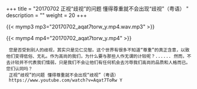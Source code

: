 +++
title = "20170702  正视“歧视”的问题 懂得尊重就不会出现“歧视”（粤语） "
description = ""
weight = 20
+++

{{< mymp3 mp3="20170702_aqat7torw_y.mp4.wav.mp3" >}}

{{< mymp4 mp4="20170702_aqat7torw_y.mp4" >}}

     您是否受到别人的歧视，其实只是见仁见智。这个世界有很多不知道“尊重”的真正含意，以致他们变得低俗、无礼。作为高尚的我们，为什么要与那些人作无谓的计较呢？...... 然而，不去计较并不代表我们懦弱，只是我们不会让他们有任何机会去污辱我们高尚的品质和人格而已。您们认同吗？ 
     正视“歧视”的问题 懂得尊重就不会出现“歧视”（粤语） 
     https://www.youtube.com/watch?v=Aqat7ToRw Y 
